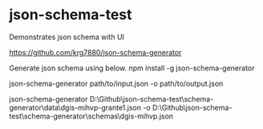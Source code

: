 # json-schema-test
Demonstrates json schema with UI

https://github.com/krg7880/json-schema-generator

Generate json schema using below.
npm install -g json-schema-generator

json-schema-generator path/to/input.json -o path/to/output.json


json-schema-generator D:\Github\json-schema-test\schema-generator\data\dgis-mihvp-grante1.json -o   D:\Github\json-schema-test\schema-generator\schemas\dgis-mihvp.json